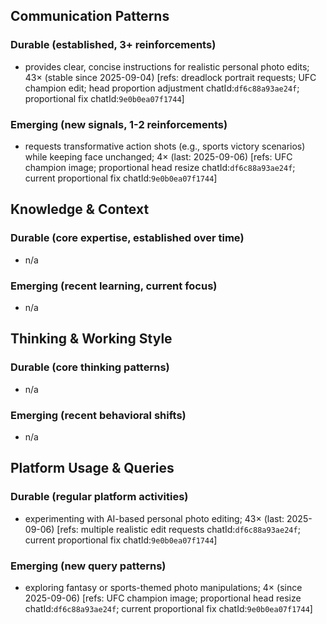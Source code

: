 ## Communication Patterns
### Durable (established, 3+ reinforcements)
- provides clear, concise instructions for realistic personal photo edits; 43× (stable since 2025-09-04) [refs: dreadlock portrait requests; UFC champion edit; head proportion adjustment chatId:`df6c88a93ae24f`; proportional fix chatId:`9e0b0ea07f1744`]

### Emerging (new signals, 1-2 reinforcements)
- requests transformative action shots (e.g., sports victory scenarios) while keeping face unchanged; 4× (last: 2025-09-06) [refs: UFC champion image; proportional head resize chatId:`df6c88a93ae24f`; current proportional fix chatId:`9e0b0ea07f1744`]

## Knowledge & Context
### Durable (core expertise, established over time)
- n/a

### Emerging (recent learning, current focus)
- n/a

## Thinking & Working Style
### Durable (core thinking patterns)
- n/a

### Emerging (recent behavioral shifts)
- n/a

## Platform Usage & Queries
### Durable (regular platform activities)
- experimenting with AI-based personal photo editing; 43× (last: 2025-09-06) [refs: multiple realistic edit requests chatId:`df6c88a93ae24f`; current proportional fix chatId:`9e0b0ea07f1744`]

### Emerging (new query patterns)
- exploring fantasy or sports-themed photo manipulations; 4× (since 2025-09-06) [refs: UFC champion image; proportional head resize chatId:`df6c88a93ae24f`; current proportional fix chatId:`9e0b0ea07f1744`]